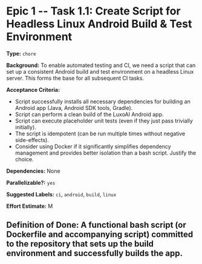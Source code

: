# Epic 1 -- Task 1.1: Create Script for Headless Linux Android Build & Test Environment

**Type:** `chore`

**Background:** To enable automated testing and CI, we need a script that can set up a consistent Android build and test environment on a headless Linux server. This forms the base for all subsequent CI tasks.

**Acceptance Criteria:**
*   Script successfully installs all necessary dependencies for building an Android app (Java, Android SDK tools, Gradle).
*   Script can perform a clean build of the LuxoAI Android app.
*   Script can execute placeholder unit tests (even if they just pass trivially initially).
*   The script is idempotent (can be run multiple times without negative side-effects).
*   Consider using Docker if it significantly simplifies dependency management and provides better isolation than a bash script. Justify the choice.

**Dependencies:** None

**Parallelizable?:** `yes`

**Suggested Labels:** `ci`, `android`, `build`, `linux`

**Effort Estimate:** M

**Definition of Done:** A functional bash script (or Dockerfile and accompanying script) committed to the repository that sets up the build environment and successfully builds the app.
---
